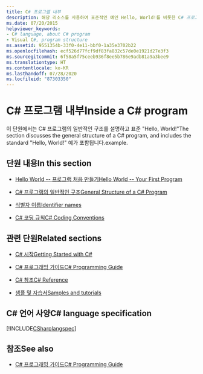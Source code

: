 ```yaml
---
title: C# 프로그램 내부
description: 해당 리소스를 사용하여 표준적인 예인 Hello, World!를 비롯한 C# 프로그램의 일반적인 구조를 이해할 수 있습니다.
ms.date: 07/20/2015
helpviewer_keywords:
- C# language, about C# program
- Visual C#, program structure
ms.assetid: 9551354b-33f0-4e11-bbf0-1a35e3702b22
ms.openlocfilehash: ecf526d77fcf9df83fa832c57de0e1921d27e3f3
ms.sourcegitcommit: 6f58a5f75ceeb936f8ee5b786e9adb81a9a3bee9
ms.translationtype: HT
ms.contentlocale: ko-KR
ms.lasthandoff: 07/28/2020
ms.locfileid: "87303350"
---
```

# <a name="inside-a-c-program"></a><span data-ttu-id="f7278-103">C# 프로그램 내부</span><span class="sxs-lookup"><span data-stu-id="f7278-103">Inside a C# program</span></span>

<span data-ttu-id="f7278-104">이 단원에서는 C# 프로그램의 일반적인 구조를 설명하고 표준 "Hello, World!"</span><span class="sxs-lookup"><span data-stu-id="f7278-104">The section discusses the general structure of a C# program, and includes the standard "Hello, World!"</span></span> <span data-ttu-id="f7278-105">예가 포함됩니다.</span><span class="sxs-lookup"><span data-stu-id="f7278-105">example.</span></span>

## <a name="in-this-section"></a><span data-ttu-id="f7278-106">단원 내용</span><span class="sxs-lookup"><span data-stu-id="f7278-106">In this section</span></span>

- [<span data-ttu-id="f7278-107">Hello World -- 프로그램 처음 만들기</span><span class="sxs-lookup"><span data-stu-id="f7278-107">Hello World -- Your First Program</span></span>](hello-world-your-first-program.md)

- [<span data-ttu-id="f7278-108">C# 프로그램의 일반적인 구조</span><span class="sxs-lookup"><span data-stu-id="f7278-108">General Structure of a C# Program</span></span>](general-structure-of-a-csharp-program.md)

- [<span data-ttu-id="f7278-109">식별자 이름</span><span class="sxs-lookup"><span data-stu-id="f7278-109">Identifier names</span></span>](identifier-names.md)

- [<span data-ttu-id="f7278-110">C# 코딩 규칙</span><span class="sxs-lookup"><span data-stu-id="f7278-110">C# Coding Conventions</span></span>](coding-conventions.md)

## <a name="related-sections"></a><span data-ttu-id="f7278-111">관련 단원</span><span class="sxs-lookup"><span data-stu-id="f7278-111">Related sections</span></span>

- [<span data-ttu-id="f7278-112">C# 시작</span><span class="sxs-lookup"><span data-stu-id="f7278-112">Getting Started with C#</span></span>](../../getting-started/index.md)

- [<span data-ttu-id="f7278-113">C# 프로그래밍 가이드</span><span class="sxs-lookup"><span data-stu-id="f7278-113">C# Programming Guide</span></span>](../index.md)

- [<span data-ttu-id="f7278-114">C# 참조</span><span class="sxs-lookup"><span data-stu-id="f7278-114">C# Reference</span></span>](../../language-reference/index.md)

- [<span data-ttu-id="f7278-115">샘플 및 자습서</span><span class="sxs-lookup"><span data-stu-id="f7278-115">Samples and tutorials</span></span>](../../../samples-and-tutorials/index.md)

## <a name="c-language-specification"></a><span data-ttu-id="f7278-116">C# 언어 사양</span><span class="sxs-lookup"><span data-stu-id="f7278-116">C# language specification</span></span>

[!INCLUDE[CSharplangspec](~/includes/csharplangspec-md.md)]

## <a name="see-also"></a><span data-ttu-id="f7278-117">참조</span><span class="sxs-lookup"><span data-stu-id="f7278-117">See also</span></span>

- [<span data-ttu-id="f7278-118">C# 프로그래밍 가이드</span><span class="sxs-lookup"><span data-stu-id="f7278-118">C# Programming Guide</span></span>](../index.md)
